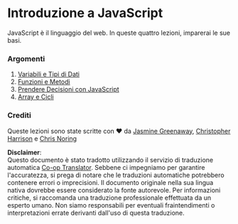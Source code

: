 <!--
CO_OP_TRANSLATOR_METADATA:
{
  "original_hash": "cc9e70a2f096c67389c8acff1521fc27",
  "translation_date": "2025-08-25T21:32:48+00:00",
  "source_file": "2-js-basics/README.md",
  "language_code": "it"
}
-->
# Introduzione a JavaScript

JavaScript è il linguaggio del web. In queste quattro lezioni, imparerai le sue basi.

### Argomenti

1. [Variabili e Tipi di Dati](1-data-types/README.md)
2. [Funzioni e Metodi](2-functions-methods/README.md)
3. [Prendere Decisioni con JavaScript](3-making-decisions/README.md)
4. [Array e Cicli](4-arrays-loops/README.md)

### Crediti

Queste lezioni sono state scritte con ♥️ da [Jasmine Greenaway](https://twitter.com/paladique), [Christopher Harrison](https://twitter.com/geektrainer) e [Chris Noring](https://twitter.com/chris_noring)

**Disclaimer**:  
Questo documento è stato tradotto utilizzando il servizio di traduzione automatica [Co-op Translator](https://github.com/Azure/co-op-translator). Sebbene ci impegniamo per garantire l'accuratezza, si prega di notare che le traduzioni automatiche potrebbero contenere errori o imprecisioni. Il documento originale nella sua lingua nativa dovrebbe essere considerato la fonte autorevole. Per informazioni critiche, si raccomanda una traduzione professionale effettuata da un esperto umano. Non siamo responsabili per eventuali fraintendimenti o interpretazioni errate derivanti dall'uso di questa traduzione.